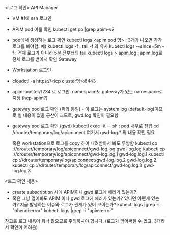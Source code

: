 < 로그 확인>
API Manager
- VM #1에 ssh 로그인
- APIM pod 이름 확인
  kubectl get po |grep apim-v2
- pod에서 생성하는 로그 확인
  kubectl logs <apim pod 명> : 3개가 나오면 각각 로그를 봐야함.
    예) kubectl logs <apim> -f : tail -f 와 유사
        kubectl logs <apim> --since=5m -f : 전체 로그가 아니라 5분 전부터의 tail
        kubectl logs <apim> > apim.log : apim.log로 전체 로그를 받아서 확인
Gateway
- Workstation 로그인
- cloudctl -a https://<icp cluster명>:8443
- apim-master/1234 로 로그인. namespace도 gateway가 있는 namespace로 지정 (hcp-apim?)
- gateway pod 로그 확인 (위와 동일) - 이 로그는 system log (default-log)이므로 별 내용이 없을 공산이 크므로, gwd.log 확인이 필요함
- gateway pod 로그 확인 (gwd)
  kubectl exec -it <gateway pod> -- sh : pod 내부로 진입
  cd /drouter/temporary/log/apiconnect
  여기서 gwd-log.* 의 내용 확인 필요
  
  혹은 workstation으로 로그를 copy 하여 내려받아서 봐도 무방함
  kubectl cp <gateway pod>://drouter/temporary/log/apiconnect/gwd-log.log gwd-log.log
  kubectl cp <gateway pod>://drouter/temporary/log/apiconnect/gwd-log.log.1 gwd-log.log.1
  kubectl cp <gateway pod>://drouter/temporary/log/apiconnect/gwd-log.log.2 gwd-log.log.2
  kubectl cp <gateway pod>://drouter/temporary/log/apiconnect/gwd-log.log.3 gwd-log.log.3

<로그 확인 내용>
- create subscription 시에 APIM이나 gwd 로그에 에러가 있는가?
- 혹은 그냥 열어봐도 APIM 이나 gwd 로그에 에러가 있는가? 있다면 어떤게 있는가? 지금 발생하는 이슈와 로그가 관계가 있어 보이는가?
  kubectl logs <apim> |grep -i "bhendi:error"
  kubectl logs <apim> |grep -i "apim:error"
  
참고로 로그 내용이 워낙 많으므로 주의하셔야 합니다. (로그가 덮어써질 수 있고, 3대라서 확인이 어려움)
